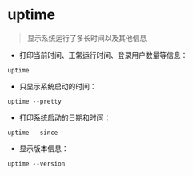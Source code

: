 # uptime

> 显示系统运行了多长时间以及其他信息

- 打印当前时间、正常运行时间、登录用户数量等信息：

`uptime`

- 只显示系统启动的时间：

`uptime --pretty`

- 打印系统启动的日期和时间：

`uptime --since`

- 显示版本信息：

`uptime --version`

[#]: contributors: ([公孙林])
